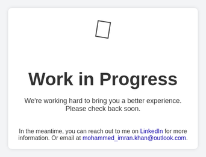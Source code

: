 <html lang="en">
<head>
    <meta charset="UTF-8">
    <meta name="viewport" content="width=device-width, initial-scale=1.0">
    <title>Work in Progress</title>
    <style>
        body, html {
            height: 100%;
            margin: 0;
            display: flex;
            justify-content: center;
            align-items: center;
            background-color: #f3f4f6;
            font-family: Arial, sans-serif;
            color: #333;
        }
        .container {
            text-align: center;
            max-width: 600px;
            padding: 20px;
            background: #fff;
            border-radius: 10px;
            box-shadow: 0 0 10px rgba(0, 0, 0, 0.1);
        }
        .container h1 {
            font-size: 48px;
            margin-bottom: 20px;
        }
        .container p {
            font-size: 18px;
            margin-bottom: 40px;
        }
        .container .icon {
            font-size: 64px;
            animation: spin 2s linear infinite;
        }
        .contact-info {
            margin-top: 20px;
            font-size: 16px;
        }
        .contact-info a {
            color: #1a0dab;
            text-decoration: none;
        }
        .contact-info a:hover {
            text-decoration: underline;
        }
        @keyframes spin {
            0% { transform: rotate(0deg); }
            100% { transform: rotate(360deg); }
        }
    </style>
</head>
<body>
    <div class="container">
        <div class="icon">🚧</div>
        <h1>Work in Progress</h1>
        <p>We're working hard to bring you a better experience. Please check back soon.</p>
        <div class="contact-info">
            In the meantime, you can reach out to me on 
            <a href="https://www.linkedin.com/in/mohdimran-khan/" target="_blank">LinkedIn</a> 
            for more information. Or email at 
            <a href="mailto:mohammed_imran.khan@outlook.com">mohammed_imran.khan@outlook.com</a>.
        </div>
    </div>
</body>
